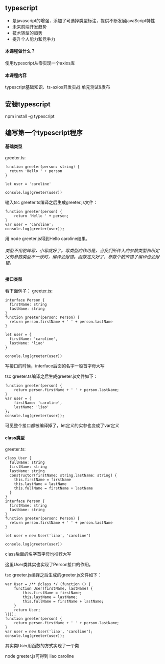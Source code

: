 ## typescript
* 是javascript的增强，添加了可选择类型标注，提供不断发展javaScript特性
* 未来前端开发趋势
* 技术转型的趋势
* 提升个人能力和竞争力

#### 本课程做什么？
使用typescript从零实现一个axios库
#### 本课程内容
typescript基础知识、ts-axios开发实战
单元测试&发布

## 安装typescript
npm install -g typescript

## 编写第一个typescript程序
#### 基础类型
greeter.ts:
```
function greeter(person: string) {
  return 'Hello ' + person
}

let user = 'caroline'

console.log(greeter(user))
```
输入tsc greeter.ts编译之后生成greeter.js文件：
```
function greeter(person) {
    return 'Hello ' + person;
}
var user = 'caroline';
console.log(greeter(user));

```
用 node greeter.js得到Hello caroline结果。

###### 类型不用驼峰写，小写就好了。写类型的作用是，当我们所传入的参数类型和所定义的参数类型不一致时，编译会报错。函数定义好了，参数个数传错了编译也会报错。

#### 接口类型
看下面例子：
greeter.ts:
```
interface Person {
  firstName: string
  lastName: string
}
function greeter(person: Person) {
  return person.firstName + ' ' + person.lastName
}

let user = {
  firstName: 'caroline',
  lastName: 'liao'
}

console.log(greeter(user))
```
写接口的时候，interface后面的名字一般首字母大写

tsc greeter.ts编译之后生成greeter.js文件如下：
```
function greeter(person) {
    return person.firstName + ' ' + person.lastName;
}
var user = {
    firstName: 'caroline',
    lastName: 'liao'
};
console.log(greeter(user));
```
可见整个接口都被编译掉了，let定义的实参也变成了var定义

#### class类型
greeter.ts:
```
class User {
  fullName: string
  firstName: string
  lastName: string
  constructor(firstName: string,lastName: string) {
    this.firstName = firstName
    this.lastName = lastName
    this.fullName = firstName + lastName
  }
}
interface Person {
  firstName: string
  lastName: string
}
function greeter(person: Person) {
  return person.firstName + ' ' + person.lastName
}

let user = new User('liao', 'caroline')

console.log(greeter(user))

```
class后面的名字首字母也推荐大写

这里User类其实也实现了Person接口的作用。

tsc greeter.js编译之后生成的greeter.js文件如下：
```
var User = /** @class */ (function () {
    function User(firstName, lastName) {
        this.firstName = firstName;
        this.lastName = lastName;
        this.fullName = firstName + lastName;
    }
    return User;
}());
function greeter(person) {
    return person.firstName + ' ' + person.lastName;
}
var user = new User('liao', 'caroline');
console.log(greeter(user));
```
其实类User用函数的方式实现了一个类

node greeter.js可得到 liao caroline
